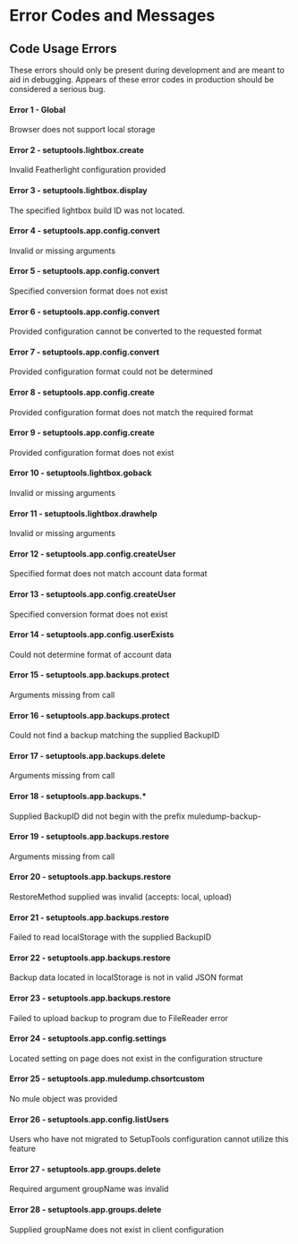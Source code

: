 # Error Codes and Messages

## Code Usage Errors
These errors should only be present during development and are meant to aid in debugging. Appears of these error codes in production should be considered a serious bug.

#### Error 1 - Global
Browser does not support local storage

#### Error 2 - setuptools.lightbox.create
Invalid Featherlight configuration provided

#### Error 3 - setuptools.lightbox.display
The specified lightbox build ID was not located.

#### Error 4 - setuptools.app.config.convert
Invalid or missing arguments

#### Error 5 - setuptools.app.config.convert
Specified conversion format does not exist

#### Error 6 - setuptools.app.config.convert
Provided configuration cannot be converted to the requested format

#### Error 7 - setuptools.app.config.convert
Provided configuration format could not be determined
       
#### Error 8 - setuptools.app.config.create
Provided configuration format does not match the required format
       
#### Error 9 - setuptools.app.config.create
Provided configuration format does not exist
       
#### Error 10 - setuptools.lightbox.goback
Invalid or missing arguments
        
#### Error 11 - setuptools.lightbox.drawhelp
Invalid or missing arguments

#### Error 12 - setuptools.app.config.createUser
Specified format does not match account data format

#### Error 13 - setuptools.app.config.createUser
Specified conversion format does not exist

#### Error 14 - setuptools.app.config.userExists
Could not determine format of account data

#### Error 15 - setuptools.app.backups.protect
Arguments missing from call

#### Error 16 - setuptools.app.backups.protect
Could not find a backup matching the supplied BackupID

#### Error 17 - setuptools.app.backups.delete
Arguments missing from call

#### Error 18 - setuptools.app.backups.*
Supplied BackupID did not begin with the prefix muledump-backup-

#### Error 19 - setuptools.app.backups.restore
Arguments missing from call

#### Error 20 - setuptools.app.backups.restore
RestoreMethod supplied was invalid (accepts: local, upload)

#### Error 21 - setuptools.app.backups.restore
Failed to read localStorage with the supplied BackupID

#### Error 22 - setuptools.app.backups.restore
Backup data located in localStorage is not in valid JSON format 

#### Error 23 - setuptools.app.backups.restore
Failed to upload backup to program due to FileReader error

#### Error 24 - setuptools.app.config.settings
Located setting on page does not exist in the configuration structure

#### Error 25 - setuptools.app.muledump.chsortcustom
No mule object was provided

#### Error 26 - setuptools.app.config.listUsers
Users who have not migrated to SetupTools configuration cannot utilize this feature

#### Error 27 - setuptools.app.groups.delete
Required argument groupName was invalid

#### Error 28 - setuptools.app.groups.delete
Supplied groupName does not exist in client configuration
